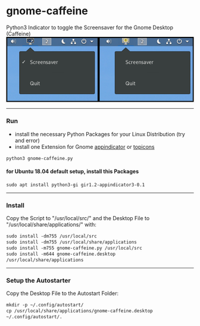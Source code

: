 # gnome-caffeine
Python3 Indicator to toggle the Screensaver for the Gnome Desktop (Caffeine)
![Alt text](/screenshot.png?raw=true "Screenshot")
___
### Run
- install the necessary Python Packages for your Linux Distribution (try and error)
- install one Extension for Gnome [appindicator](https://extensions.gnome.org/extension/615/appindicator-support/) or [topicons](https://extensions.gnome.org/extension/1031/topicons/)
```
python3 gnome-caffeine.py
```
#### for Ubuntu 18.04 default setup, install this Packages
```
sudo apt install python3-gi gir1.2-appindicator3-0.1
```
___
### Install
Copy the Script to "/usr/local/src/" and the Desktop File to "/usr/local/share/applications/" with:
```
sudo install -dm755 /usr/local/src
sudo install -dm755 /usr/local/share/applications
sudo install -m755 gnome-caffeine.py /usr/local/src
sudo install -m644 gnome-caffeine.desktop /usr/local/share/applications
```
___
### Setup the Autostarter
Copy the Desktop File to the Autostart Folder:
```
mkdir -p ~/.config/autostart/
cp /usr/local/share/applications/gnome-caffeine.desktop ~/.config/autostart/.
```
